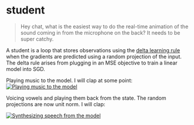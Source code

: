 # student

> Hey chat, what is the easiest way to do the real-time animation of the sound coming in from the microphone on the back? It needs to be super catchy.

A student is a loop that stores observations using the [delta learning rule](https://arxiv.org/abs/2102.11174) when the gradients are predicted using a random projection of the input. The delta rule arises from plugging in an MSE objective to train a linear model into SGD.

Playing music to the model. I will clap at some point:
[![Playing music to the model](https://img.youtube.com/vi/1t7AWa4SMlo/maxresdefault.jpg)](https://youtu.be/1t7AWa4SMlo)

Voicing vowels and playing them back from the state. The random projections are now unit norm. I will clap:

[![Synthesizing speech from the model](https://img.youtube.com/vi/Tc5gUi-eNDs/maxresdefault.jpg)](https://youtu.be/Tc5gUi-eNDs)
